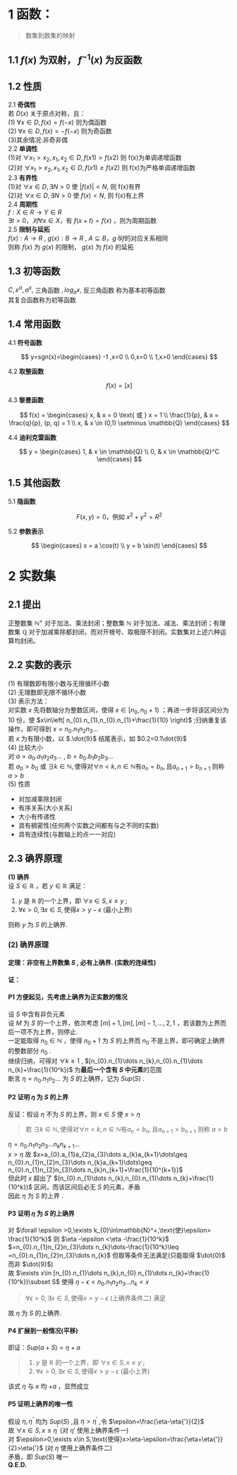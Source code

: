 # 1 函数：

> 数集到数集的映射

## 1.1 $f(x)$ 为双射， $f^{-1}(x)$ 为反函数

## 1.2 性质

2.1 **奇偶性**  
若 $D(x)$ 关于原点对称，且：  
(1) $\forall x \in D,f(x)=f(-x)$ 则为偶函数  
(2) $\forall x \in D,f(x)=-f(-x)$ 则为奇函数  
(3)其余情况:非奇非偶  
2.2 **单调性**  
(1)对 $\forall x_1 >x_2 ,x_1,x_2\in D,f(x1)>f(x2)$ 则 f(x)为单调递增函数  
(2)对 $\forall x_1 >x_2 ,x_1,x_2\in D,f(x1) \ge f(x2)$ 则 f(x)为严格单调递增函数  
2.3 **有界性**  
(1)对 $\forall x \in D, \exists N>0$ 使 $|f(x)|<N,$ 则 f(x)有界  
(2)对 $\forall x \in D, \exists N>0$ 使 $f(x)<N,$ 则 f(x)有上界  
2.4 **周期性**  
$f:X \in R \rightarrow Y \in R$  
$\exists t>0，对\forall x \in X$，有 $f(x+t)=f(x)$ ，则为周期函数  
2.5 **限制与延拓**  
$f(x): A\rightarrow R$ , $g(x): B\rightarrow R$ , $A \subseteq B$，$g与f$的对应关系相同  
则称 $f(x)$ 为 $g(x)$ 的限制， $g(x)$ 为 $f(x)$ 的延拓

## 1.3 初等函数

$C,x^{\alpha},a^{x},$ 三角函数 $,log_a{x},$ 反三角函数 称为基本初等函数  
其复合函数称为初等函数

## 1.4 常用函数

4.1 **符号函数**

$$
y=sgn(x)=\begin{cases}
-1  ,x<0 \\
0,x=0 \\
1,x>0
\end{cases}
$$

4.2 **取整函数**

$$f(x)=[x]$$

4.3 **黎曼函数**

$$
f(x) = \begin{cases}
x, & x = 0 \text{ 或 } x = 1 \\
\frac{1}{p}, & x = \frac{q}{p}, (p, q) = 1 \\
x, & x \in (0,1) \setminus \mathbb{Q}
\end{cases}
$$

4.4 **迪利克雷函数**

$$
y = \begin{cases}
1, & x \in \mathbb{Q} \\
0, & x \in \mathbb{Q}^C
\end{cases}
$$

## 1.5 其他函数

5.1 **隐函数**

$$F(x, y) = 0 \text{，例如 } x^2 + y^2 = R^2$$

5.2 **参数表示**

$$
\begin{cases}
x = a \cos(t) \\
y = b \sin(t)
\end{cases}
$$

# 2 实数集

## 2.1 提出

正整数集 $\mathbb{N}^+$ 对于加法、乘法封闭；整数集 $\mathbb{N}$ 对于加法、减法、乘法封闭；有理数集 $\mathbb{Q}$ 对于加减乘除都封闭，而对开根号、取极限不封闭。实数集对上述六种运算均封闭。

## 2.2 实数的表示

(1) 有理数即有限小数与无限循环小数  
(2) 无理数即无限不循环小数  
(3) 表示方法：  
对实数 $x$ 先将数轴分为整数区间，使得 $x\in [n_{0},n_{0}+1)$ ；再进一步将该区间分为 10 份，使 $x\in\left[ n_{0}.n_{1},n_{0}.n_{1}+\frac{1}{10} \right)$ ;归纳重复该操作，即可得到 $x=n_{0}.n_{1}n_{2}n_{3}\dots$  
若 $x$ 为有限小数，以 $.\dot{9}$ 结尾表示，如 $0.2=0.1\dot{9}$  
(4) 比较大小  
对 $a=a_{0}.a_{1}a_{2}a_{3}\dots$ , $b=b_{0}.b_{1}b_{2}b_{3}\dots$  
若 $a_{0}>b_{0}$ 或 $\exists k \in \mathbb{N} ,\text{使得对} \forall n<k,n\in \mathbb{N}\text{有}a_{n}=b_{n},\text{且}a_{n+1}>b_{n+1}$ 则称 $a>b$  
(5) 性质

- 对加减乘除封闭
- 有序关系(大小关系)
- 大小有传递性
- 具有稠密性(任何两个实数之间都有与之不同的实数)
- 具有连续性(与数轴上的点一一对应)

## 2.3 确界原理

**(1) 确界**  
设 $S\in \mathbb{R}$ ，若 $y\in \mathbb{R}$ 满足：

1. $y$ 是 $\mathbb{R}$ 的一个上界，即 $\forall x\in S,x\leq y$ ;
2. $\forall \epsilon>0,\exists x\in S,\text{使得}x>y-\epsilon$ (最小上界)

则称 $y$ 为 $S$ 的上确界.

### **(2) 确界原理**

#### 定理：非空有上界数集 $S$ , 必有上确界. (实数的连续性)

**证：**

#### **P1 方便起见，先考虑上确界为正实数的情况**

设 $S$ 中含有非负元素  
设 $M$ 为 $S$ 的一个上界，依次考虑 $[m]+1,[m],[m]-1,\dots,2,1$ ，若该数为上界而后一项不为上界，则停止.  
一定能取得 $n_{0}\in \mathbb{N}$ ，使得 $n_{0}+1$ 为 $S$ 的上界而 $n_0$ 不是上界，即可确定上确界的整数部分 $n_{0}$ .  
继续归纳，可得对 $\forall k \geq 1$ , $[n_{0}.n_{1}\dots n_{k},n_{0}.n_{1}\dots n_{k}+\frac{1}{10^k})$ 为**最后一个含有 $S$ 中元素**的范围  
断言 $\eta=n_{0}.n_{1}n_{2}\dots$ 为 $S$ 的上确界，记为 $Sup(S)$ .

#### **P2 证明 $\eta$ 为 $S$ 的上界**

反证：假设 $\eta$ 不为 $S$ 的上界，则 $x\in S$ 使 $x>\eta$

> 若 $\exists k \in \mathbb{N} ,\text{使得对} \forall n<k,n\in \mathbb{N}\text{有}a_{n}=b_{n},\text{且}a_{n+1}>b_{n+1}$ 则称 $a>b$

$\eta=n_{0}.n_{1}n_{2}n_{3}\dots n_{k}n_{k+1}\dots$  
 $x>\eta$ 故 $x=a_{0}.a_{1}a_{2}a_{3}\dots a_{k}a_{k+1}\dots\geq n_{0}.n_{1}n_{2}n_{3}\dots n_{k}a_{k+1}\dots\geq n_{0}.n_{1}n_{2}n_{3}\dots n_{k}n_{k+1}+\frac{1}{10^{k+1}}$  
 但此时 $x$ 超出了 $[n_{0}.n_{1}\dots n_{k},n_{0}.n_{1}\dots n_{k}+\frac{1}{10^k})$ 区间，而该区间后必无 $S$ 的元素，矛盾  
 因此 $\eta$ 为 $S$ 的上界 .

#### **P3 证明 $\eta$ 为 $S$ 的上确界**

对 $\forall \epsilon >0,\exists k_{0}\in\mathbb{N}^+,\text{使}\epsilon> \frac{1}{10^k}$ 则 $\eta -\epsilon <\eta -\frac{1}{10^k}$  
$=n_{0}.n_{1}n_{2}n_{3}\dots n_{k}\dots-\frac{1}{10^k}\leq =n_{0}.n_{1}n_{2}n_{3}\dots n_{k}$ 但取等条件无法满足(只能取得 $\dot{0}$ 而非 $\dot{9}$)  
故 $\exists x\in [n_{0}.n_{1}\dots n_{k},n_{0}.n_{1}\dots n_{k}+\frac{1}{10^k})\subset S$ 使得 $\eta -\epsilon <n_{0}.n_{1}n_{2}n_{3}\dots n_{k}<x$

> $\forall \epsilon>0,\exists x\in S,\text{使得}x>y-\epsilon$ (上确界条件二) 满足

故 $\eta$ 为 $S$ 的上确界.

#### **P4 扩展到一般情况(平移)**

即证：$Sup(a+S)=\eta+a$

> 1. $y$ 是 $\mathbb{R}$ 的一个上界，即 $\forall x\in S,x\leq y$ ;
> 2. $\forall \epsilon>0,\exists x\in S,\text{使得}x>y-\epsilon$ (最小上界)

该式 $\eta$ 与 $x$ 均 $+a$ ，显然成立

#### **P5 证明上确界的唯一性**

假设 $\eta,\eta^{’}$ 均为 $Sup(S)$ ,且 $\eta>\eta^{'}$ ,令 $\epsilon=\frac{\eta-\eta{'}}{2}$  
故 $\forall x\in S,x\leq \eta^{'}$ (对 $\eta{'}$ 使用上确界条件一)  
对 $\epsilon>0,\exists x\in S,\text{使得}x>\eta-\epsilon=\frac{\eta+\eta{'}}{2}>\eta{'}$ (对 $\eta$ 使用上确界条件二)  
矛盾，即 $Sup(S)$ 唯一  
**Q.E.D.**
